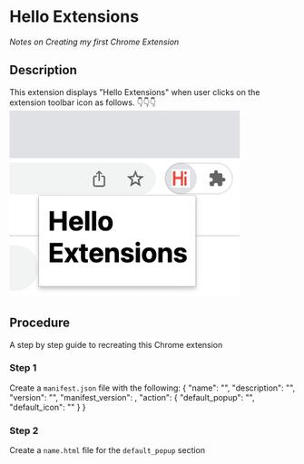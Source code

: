 # Hello Extensions
*Notes on Creating my first Chrome Extension*
## Description
This extension displays "Hello Extensions" when user clicks on the extension toolbar icon as follows. 👇👇👇
![Extension example](hello_extension.png)

## Procedure
A step by step guide to recreating this Chrome extension

### **Step 1**
Create a `manifest.json` file with the following:
{
    "name": "",
    "description": "",
    "version": "",
    "manifest_version": ,
    "action": {
        "default_popup": "",
        "default_icon": ""
    }
}

### **Step 2**
Create a `name.html` file for the `default_popup` section